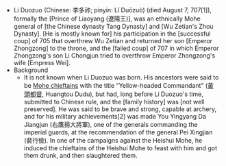 - Li Duozuo (Chinese: 李多祚; pinyin: Lǐ Duōzuò) (died August 7, 707[1]), formally the [Prince of Liaoyang (遼陽王)], was an ethnically Mohe general of [the Chinese dynasty Tang Dynasty] and [Wu Zetian's Zhou Dynasty]. [He is mostly known for] his participation in the [successful coup] of 705 that overthrew Wu Zetian and returned her son [Emperor Zhongzong] to the throne, and the [failed coup] of 707 in which Emperor Zhongzong's son Li Chongjun tried to overthrow Emperor Zhongzong's wife [Empress Wei].
- Background
    - It is not known when Li Duozuo was born. His ancestors were said to be [Mohe chieftains](((zt0y3ge-X))) with the title "Yellow-headed Commandant" ([黃頭都督](((tGNuVAtbL))), Huangtou Dudu), but had, long before Li Duozuo's time, submitted to Chinese rule, and the [family history] was [not well preserved]. He was said to be brave and strong, capable at archery, and for his military achievements[2] was made You Yingyang Da Jiangjun (右鷹揚大將軍), one of the generals commanding the imperial guards, at the recommendation of the general Pei Xingjian (裴行儉). In one of the campaigns against the Heishui Mohe, he induced the chieftains of the Heishui Mohe to feast with him and got them drunk, and then slaughtered them.
